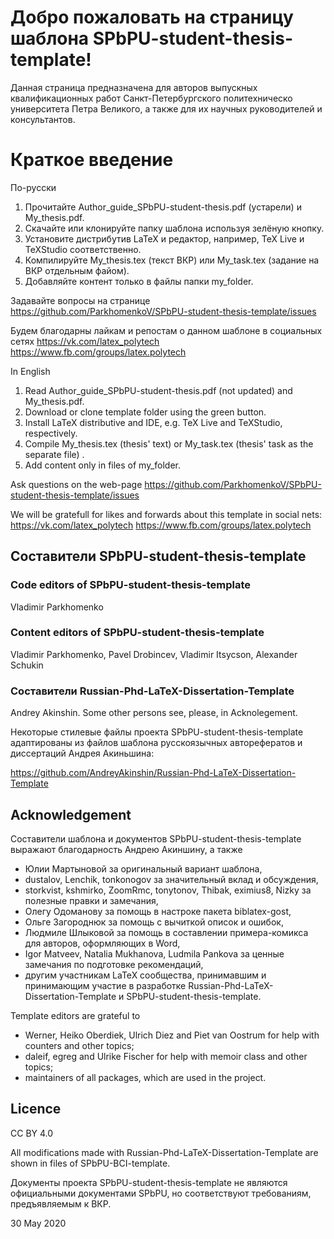 ﻿# Добро пожаловать на страницу шаблона SPbPU-student-thesis-template!


Данная страница предназначена для авторов выпускных квалификационных работ Санкт-Петербургского политехническо университета Петра Великого, а также для их научных руководителей и консультантов. 


# Краткое введение

По-русски

1. Прочитайте Author_guide_SPbPU-student-thesis.pdf (устарели) и My_thesis.pdf.
2. Скачайте или клонируйте папку шаблона используя зелёную кнопку.
3. Установите дистрибутив LaTeX и редактор, например, TeX Live и TeXStudio соответственно.
4. Компилируйте My_thesis.tex (текст ВКР) или My_task.tex (задание на ВКР отдельным файом).  
5. Добавляйте контент только в файлы папки my_folder.  


Задавайте вопросы на странице https://github.com/ParkhomenkoV/SPbPU-student-thesis-template/issues

Будем благодарны лайкам и репостам о данном шаблоне в социальных сетях
https://vk.com/latex_polytech
https://www.fb.com/groups/latex.polytech


In English

1. Read Author_guide_SPbPU-student-thesis.pdf (not updated) and My_thesis.pdf.
2. Download or clone template folder using the green button.
3. Install LaTeX distributive and IDE, e.g. TeX Live and TeXStudio, respectively.
4. Compile My_thesis.tex (thesis' text) or My_task.tex (thesis' task as the separate file) .
5. Add content only in files of my_folder.   

Ask questions on the web-page https://github.com/ParkhomenkoV/SPbPU-student-thesis-template/issues

We will be gratefull for likes and forwards about this template in social nets:
https://vk.com/latex_polytech
https://www.fb.com/groups/latex.polytech

## Составители SPbPU-student-thesis-template

### Code editors of SPbPU-student-thesis-template

Vladimir Parkhomenko


### Content editors of SPbPU-student-thesis-template

Vladimir Parkhomenko,
Pavel Drobincev,
Vladimir Itsycson,
Alexander Schukin



### Составители Russian-Phd-LaTeX-Dissertation-Template

Andrey Akinshin. 
Some other persons see, please, in Acknolegement.

Некоторые стилевые файлы проекта SPbPU-student-thesis-template адаптированы из файлов шаблона русскоязычных авторефератов и диссертаций Андрея Акиньшина:

https://github.com/AndreyAkinshin/Russian-Phd-LaTeX-Dissertation-Template


## Acknowledgement


Составители шаблона и документов SPbPU-student-thesis-template выражают благодарность Андрею Акиншину, а также

- Юлии Мартыновой за оригинальный вариант шаблона,
- dustalov, Lenchik, tonkonogov за значительный вклад и обсуждения,
- storkvist, kshmirko, ZoomRmc, tonytonov, Thibak, eximius8, Nizky за полезные правки и замечания,
- Олегу Одоманову за помощь в настроке пакета biblatex-gost,
- Ольге Загороднюк за помощь с вычиткой описок и ошибок,
- Людмиле Шлыковой за помощь в составлении примера-комикса для авторов, оформляющих в Word,
- Igor Matveev, Natalia Mukhanova, Ludmila Pankova за ценные замечания по подготовке рекомендаций,
- другим участникам LaTeX сообщества, принимавшим и принимающим участие в разработке Russian-Phd-LaTeX-Dissertation-Template и SPbPU-student-thesis-template.

Template editors are grateful to

- Werner, Heiko Oberdiek, Ulrich Diez and Piet van Oostrum for help with counters and other topics;
- daleif, egreg and Ulrike Fischer for help with memoir class and other topics;
- maintainers of all packages, which are used in the project.
 

## Licence

CC BY 4.0

All modifications made with Russian-Phd-LaTeX-Dissertation-Template are shown in files of SPbPU-BCI-template.


Документы проекта SPbPU-student-thesis-template не являются официальными документами SPbPU, но соответствуют требованиям, предъявляемым к ВКР. 

30 May 2020